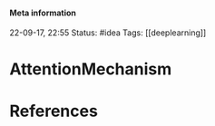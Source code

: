 #### Meta information
22-09-17, 22:55
Status: #idea
Tags: [[deeplearning]]





# AttentionMechanism







# References

